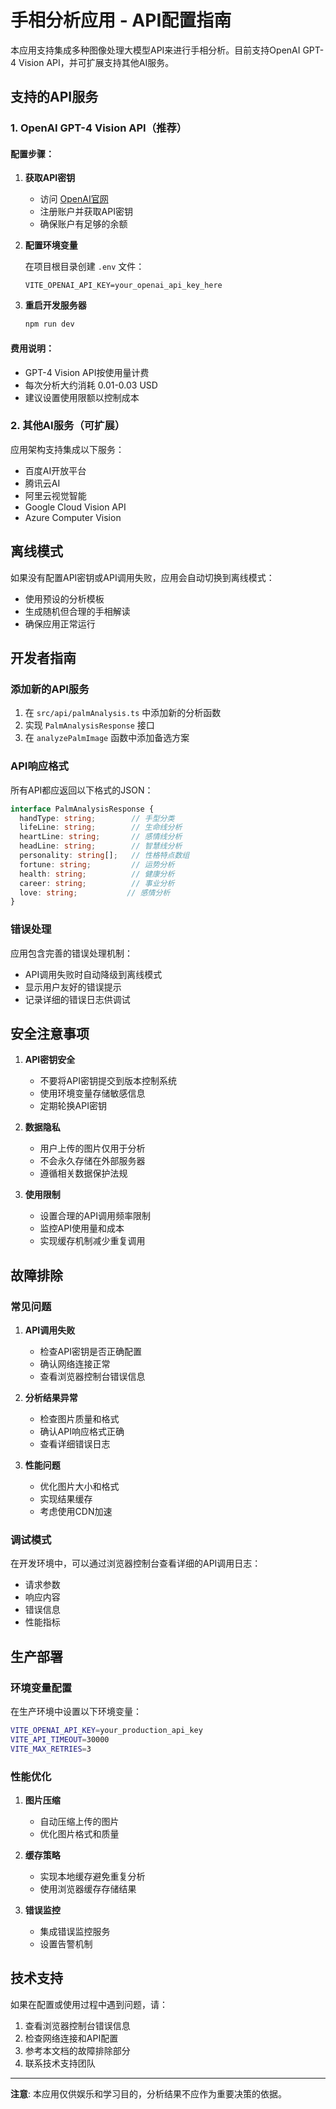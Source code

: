 # 手相分析应用 - API配置指南

本应用支持集成多种图像处理大模型API来进行手相分析。目前支持OpenAI GPT-4 Vision API，并可扩展支持其他AI服务。

## 支持的API服务

### 1. OpenAI GPT-4 Vision API（推荐）

#### 配置步骤：

1. **获取API密钥**
   - 访问 [OpenAI官网](https://platform.openai.com/)
   - 注册账户并获取API密钥
   - 确保账户有足够的余额

2. **配置环境变量**
   
   在项目根目录创建 `.env` 文件：
   ```env
   VITE_OPENAI_API_KEY=your_openai_api_key_here
   ```

3. **重启开发服务器**
   ```bash
   npm run dev
   ```

#### 费用说明：
- GPT-4 Vision API按使用量计费
- 每次分析大约消耗 0.01-0.03 USD
- 建议设置使用限额以控制成本

### 2. 其他AI服务（可扩展）

应用架构支持集成以下服务：
- 百度AI开放平台
- 腾讯云AI
- 阿里云视觉智能
- Google Cloud Vision API
- Azure Computer Vision

## 离线模式

如果没有配置API密钥或API调用失败，应用会自动切换到离线模式：
- 使用预设的分析模板
- 生成随机但合理的手相解读
- 确保应用正常运行

## 开发者指南

### 添加新的API服务

1. 在 `src/api/palmAnalysis.ts` 中添加新的分析函数
2. 实现 `PalmAnalysisResponse` 接口
3. 在 `analyzePalmImage` 函数中添加备选方案

### API响应格式

所有API都应返回以下格式的JSON：

```typescript
interface PalmAnalysisResponse {
  handType: string;        // 手型分类
  lifeLine: string;        // 生命线分析
  heartLine: string;       // 感情线分析
  headLine: string;        // 智慧线分析
  personality: string[];   // 性格特点数组
  fortune: string;         // 运势分析
  health: string;          // 健康分析
  career: string;          // 事业分析
  love: string;           // 感情分析
}
```

### 错误处理

应用包含完善的错误处理机制：
- API调用失败时自动降级到离线模式
- 显示用户友好的错误提示
- 记录详细的错误日志供调试

## 安全注意事项

1. **API密钥安全**
   - 不要将API密钥提交到版本控制系统
   - 使用环境变量存储敏感信息
   - 定期轮换API密钥

2. **数据隐私**
   - 用户上传的图片仅用于分析
   - 不会永久存储在外部服务器
   - 遵循相关数据保护法规

3. **使用限制**
   - 设置合理的API调用频率限制
   - 监控API使用量和成本
   - 实现缓存机制减少重复调用

## 故障排除

### 常见问题

1. **API调用失败**
   - 检查API密钥是否正确配置
   - 确认网络连接正常
   - 查看浏览器控制台错误信息

2. **分析结果异常**
   - 检查图片质量和格式
   - 确认API响应格式正确
   - 查看详细错误日志

3. **性能问题**
   - 优化图片大小和格式
   - 实现结果缓存
   - 考虑使用CDN加速

### 调试模式

在开发环境中，可以通过浏览器控制台查看详细的API调用日志：
- 请求参数
- 响应内容
- 错误信息
- 性能指标

## 生产部署

### 环境变量配置

在生产环境中设置以下环境变量：
```bash
VITE_OPENAI_API_KEY=your_production_api_key
VITE_API_TIMEOUT=30000
VITE_MAX_RETRIES=3
```

### 性能优化

1. **图片压缩**
   - 自动压缩上传的图片
   - 优化图片格式和质量

2. **缓存策略**
   - 实现本地缓存避免重复分析
   - 使用浏览器缓存存储结果

3. **错误监控**
   - 集成错误监控服务
   - 设置告警机制

## 技术支持

如果在配置或使用过程中遇到问题，请：
1. 查看浏览器控制台错误信息
2. 检查网络连接和API配置
3. 参考本文档的故障排除部分
4. 联系技术支持团队

---

**注意**: 本应用仅供娱乐和学习目的，分析结果不应作为重要决策的依据。